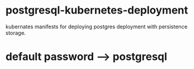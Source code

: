 # postgresql-kubernetes-deployment
kubernates manifests for deploying postgres deployment with persistence storage.


# default password --> postgresql 
